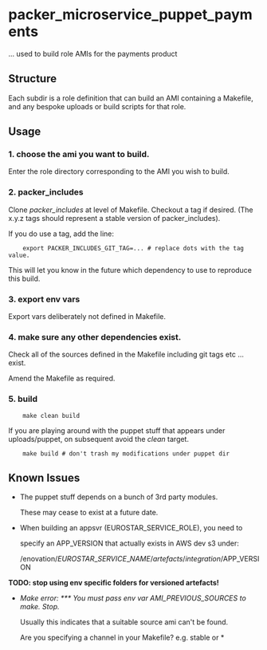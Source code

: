 # packer\_microservice\_puppet\_payments

... used to build role AMIs for the payments product

## Structure

Each subdir is a role definition that can build an AMI
containing a Makefile, and any bespoke uploads or build
scripts for that role.

## Usage

### 1. choose the ami you want to build.
Enter the role directory corresponding to the AMI you wish to build.

### 2. packer\_includes
Clone _packer\_includes_ at level of Makefile. Checkout a tag if desired.
(The x.y.z tags should represent a stable version of packer_includes).

If you do use a tag, add the line:

        export PACKER_INCLUDES_GIT_TAG=... # replace dots with the tag value.

This will let you know in the future which dependency to use to reproduce
this build.

### 3. export env vars

Export vars deliberately not defined in Makefile.

### 4. make sure any other dependencies exist.

Check all of the sources defined in the Makefile
including git tags etc ... exist.

Amend the Makefile as required.

### 5. build

        make clean build

If you are playing around with the puppet stuff that
appears under uploads/puppet, on subsequent avoid the _clean_ target.

        make build # don't trash my modifications under puppet dir

## Known Issues

* The puppet stuff depends on a bunch of 3rd party modules.
  
  These may cease to exist at a future date. 

* When building an appsvr (EUROSTAR\_SERVICE\_ROLE), you need to

  specify an APP\_VERSION that actually exists in AWS dev s3 under:

  /enovation/$EUROSTAR\_SERVICE\_NAME/artefacts/integration/$APP_VERSION

**TODO: stop using env specific folders for versioned artefacts!**

* _Make error: \*\*\* You must pass env var AMI_PREVIOUS\_SOURCES to make.  Stop._

  Usually this indicates that a suitable source ami can't be found.

  Are you specifying a channel in your Makefile? e.g. stable or \*

